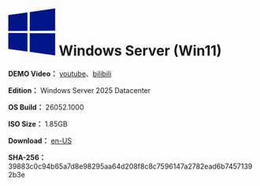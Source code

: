 # <img src="/icons/windows-server.svg"> Windows Server (Win11)

**DEMO Video：** [youtube](https://www.youtube.com/watch?v=jZdomH4ijBM)、[bilibili](https://www.bilibili.com/video/BV1Du4m1A7Mk/)

**Edition：** Windows Server 2025 Datacenter

**OS Build：** 26052.1000

**ISO Size：** 1.85GB

**Download：** [en-US](https://github.com/WhatTheBlock/WindowsSimplify/releases/download/iso/s2025_26052.1000_en_240221.iso)

**SHA-256：** 39883c0c94b65a7d8e98295aa64d208f8c8c7596147a2782ead6b74571392b3e